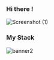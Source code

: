 ### Hi there !
![Screenshot (1)](https://user-images.githubusercontent.com/66239860/147466297-1b1ce4af-d412-42b9-883b-3d1671f140af.png)

<!--
**Rufo138/Rufo138** is a ✨ _special_ ✨ repository because its `README.md` (this file) appears on your GitHub profile.

Here are some ideas to get you started:

- 🔭 I’m currently working on ...
- 🌱 I’m currently learning ...
- 👯 I’m looking to collaborate on ...
- 🤔 I’m looking for help with ...
- 💬 Ask me about ...
- 📫 How to reach me: ...
- 😄 Pronouns: ...
- ⚡ Fun fact: ...
-->
### My Stack
![banner2](https://user-images.githubusercontent.com/66239860/147467137-8831faca-dd5a-4ebe-9692-f5be35f8fb9d.png)
